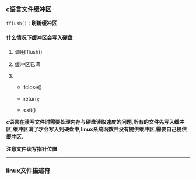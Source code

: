 ### c语言文件缓冲区

`fflush()`  :  **刷新缓冲区**  



#### 什么情况下缓冲区会写入硬盘

1. 调用fflush()

2. 缓冲区已满

3. * fclose()

   * return;

   * exit()

     

**c语言在读写文件时需要处理内存与硬盘读取速度的问题,所有的文件先写入缓冲区,缓冲区满了才会写入到硬盘中,linux系统函数并没有提供缓冲区,需要自己提供缓冲区.**

**注意文件读写指针位置**

---

### linux文件描述符

















